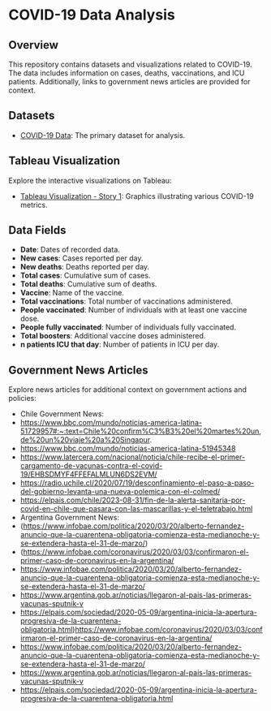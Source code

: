 # COVID-19 Data Analysis

## Overview

This repository contains datasets and visualizations related to COVID-19. The data includes information on cases, deaths, vaccinations, and ICU patients. Additionally, links to government news articles are provided for context.

## Datasets

- [COVID-19 Data](https://github.com/owid/covid-19-data/tree/master/public/data): The primary dataset for analysis.
  
## Tableau Visualization

Explore the interactive visualizations on Tableau:
- [Tableau Visualization - Story 1](https://public.tableau.com/app/profile/maria.catalina.mazzuferi/viz/MidprojectCovid2/Story1?publish=yes): Graphics illustrating various COVID-19 metrics.

## Data Fields

- **Date**: Dates of recorded data.
- **New cases**: Cases reported per day.
- **New deaths**: Deaths reported per day.
- **Total cases**: Cumulative sum of cases.
- **Total deaths**: Cumulative sum of deaths.
- **Vaccine**: Name of the vaccine.
- **Total vaccinations**: Total number of vaccinations administered.
- **People vaccinated**: Number of individuals with at least one vaccine dose.
- **People fully vaccinated**: Number of individuals fully vaccinated.
- **Total boosters**: Additional vaccine doses administered.
- **n patients ICU that day**: Number of patients in ICU per day.

## Government News Articles

Explore news articles for additional context on government actions and policies:
- Chile Government News:
- https://www.bbc.com/mundo/noticias-america-latina-51729957#:~:text=Chile%20confirm%C3%B3%20el%20martes%20un,de%20un%20viaje%20a%20Singapur.
- https://www.bbc.com/mundo/noticias-america-latina-51945348
- https://www.latercera.com/nacional/noticia/chile-recibe-el-primer-cargamento-de-vacunas-contra-el-covid-19/EHBSDMYF4FFEFALMLUN6DS2EVM/
- https://radio.uchile.cl/2020/07/19/desconfinamiento-el-paso-a-paso-del-gobierno-levanta-una-nueva-polemica-con-el-colmed/
- https://elpais.com/chile/2023-08-31/fin-de-la-alerta-sanitaria-por-covid-en-chile-que-pasara-con-las-mascarillas-y-el-teletrabajo.html
- Argentina Government News:
- (https://www.infobae.com/politica/2020/03/20/alberto-fernandez-anuncio-que-la-cuarentena-obligatoria-comienza-esta-medianoche-y-se-extendera-hasta-el-31-de-marzo/)
- (https://www.infobae.com/coronavirus/2020/03/03/confirmaron-el-primer-caso-de-coronavirus-en-la-argentina/
- https://www.infobae.com/politica/2020/03/20/alberto-fernandez-anuncio-que-la-cuarentena-obligatoria-comienza-esta-medianoche-y-se-extendera-hasta-el-31-de-marzo/
- https://www.argentina.gob.ar/noticias/llegaron-al-pais-las-primeras-vacunas-sputnik-v
- https://elpais.com/sociedad/2020-05-09/argentina-inicia-la-apertura-progresiva-de-la-cuarentena-obligatoria.html)https://www.infobae.com/coronavirus/2020/03/03/confirmaron-el-primer-caso-de-coronavirus-en-la-argentina/
- https://www.infobae.com/politica/2020/03/20/alberto-fernandez-anuncio-que-la-cuarentena-obligatoria-comienza-esta-medianoche-y-se-extendera-hasta-el-31-de-marzo/
- https://www.argentina.gob.ar/noticias/llegaron-al-pais-las-primeras-vacunas-sputnik-v
- https://elpais.com/sociedad/2020-05-09/argentina-inicia-la-apertura-progresiva-de-la-cuarentena-obligatoria.html

